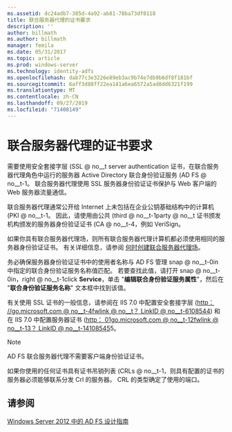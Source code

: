 ```yaml
---
ms.assetid: dc24adb7-385d-4a92-ab81-78ba73df0118
title: 联合服务器代理的证书要求
description: ''
author: billmath
ms.author: billmath
manager: femila
ms.date: 05/31/2017
ms.topic: article
ms.prod: windows-server
ms.technology: identity-adfs
ms.openlocfilehash: dab77c3e3226e89eb3ac9b74e7db9b6df8f181bf
ms.sourcegitcommit: 6aff3d88ff22ea141a6ea6572a5ad8dd6321f199
ms.translationtype: MT
ms.contentlocale: zh-CN
ms.lasthandoff: 09/27/2019
ms.locfileid: "71408149"
---
```

# <a name="certificate-requirements-for-federation-server-proxies"></a>联合服务器代理的证书要求

需要使用安全套接字层 \(SSL @ no__t server authentication 证书，在联合服务器代理角色中运行的服务器 Active Directory 联合身份验证服务 \(AD FS @ no__t-1。 联合服务器代理使用 SSL 服务器身份验证证书保护与 Web 客户端的 Web 服务器流量通信。  
  
联合服务器代理通常公开给 Internet 上未包括在企业公钥基础结构中的计算机 \(PKI @ no__t-1。 因此，请使用由公共 \(third @ no__t-1party @ no__t 证书颁发机构颁发的服务器身份验证证书 \(CA @ no__t-4，例如 VeriSign。  
  
如果你具有联合服务器代理场，则所有联合服务器代理计算机都必须使用相同的服务器身份验证证书。 有关详细信息，请参阅 [何时创建联合服务器代理场](When-to-Create-a-Federation-Server-Proxy-Farm.md)。  
  
务必确保服务器身份验证证书中的使用者名称与 AD FS 管理 snap @ no__t-0in 中指定的联合身份验证服务名称值匹配。 若要查找此值，请打开 snap @ no__t-0in，right @ no__t-1click **Service**，单击 "**编辑联合身份验证服务属性**"，然后在 "**联合身份验证服务名称**" 文本框中找到该值。  
  
有关使用 SSL 证书的一般信息，请参阅在 IIS 7.0 中配置安全套接字层 \([http： \/\/go.microsoft.com @ no__t-4fwlink @ no__t？ LinkID @ no__t-6108544](https://go.microsoft.com/fwlink/?LinkID=108544)\) 和在 IIS 7.0 中配置服务器证书 \([http： 01go.microsoft.com @ no__t-12fwlink @ no__t-13？ LinkID @ no__t-14108545](https://go.microsoft.com/fwlink/?LinkID=108545)5。  
  
> [!NOTE]  
> AD FS 联合服务器代理不需要客户端身份验证证书。  
  
如果你使用的任何证书具有证书吊销列表 \(CRLs @ no__t-1，则具有配置的证书的服务器必须能够联系分发 Crl 的服务器。 CRL 的类型确定了使用的端口。  
  
## <a name="see-also"></a>请参阅
[Windows Server 2012 中的 AD FS 设计指南](AD-FS-Design-Guide-in-Windows-Server-2012.md)
